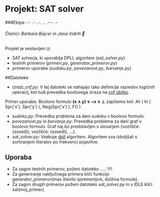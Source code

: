# **Projekt: SAT solver**
###Ekipa: -- .- ..-. .. .--- .- 

###### Članici: *Barbara Bajcer* in *Jana Vidrih*  :two_women_holding_hands:


Projekt je sestavljen iz:
* SAT solverja, ki uporablja DPLL algoritem (*sat_solver.py*)
* testnih primerov (*primeri.py*, *generator_primerov.py*)
* primerov uporabe (*sudoku.py*, *povezanost.py*, *barvanje.py*)


##Datoteke

* *izrazi_cnf.py*: V tej datoteki se nahajajo tako definicije razredov logičnih operacij, kot tudi prevedba boolovega izraza na [cnf obliko](http://en.wikipedia.org/wiki/Conjunctive_normal_form).

Primer uporabe:
Boolovo formulo    **(x ∧ y) ∨ ~x ∨ ⊥**   zapišemo kot:  Ali ( In ( Spr('x'), Spr('y') ), Neg(Spr('x') ), F() ).

* *sudoku.py*: Prevedba problema za dani sudoku v boolovo formulo.
* *povezanost.py* in *barvanje.py*: Prevedba problema za dani graf v boolovo formulo. Graf naj bo predstavljen s slovarjem {vozlišče: {sosedi}, vozlišče: {sosedi}, ...}.
* *sat_solver.py*: Vsebuje [dpll](http://www.dis.uniroma1.it/~liberato/ar/dpll/dpll.html) algoritem. Algoritem sva izboljšali s sortiranjem literalov po frekvenci pojavitve.

## Uporaba

* Za zagon testnih primerov, poženi datoteko ..... !!!!
* Za generiranje naključnega primera kliči funkcijo generator_primerov(max število spremenljivk, dolžina formule).
* Za zagon drugih primerov poženi datoteko *sat_solver.py* in v IDLE kliči sat(moj_primer).
